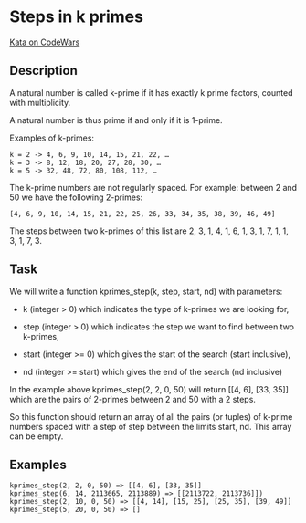 # Steps in k primes

[Kata on CodeWars](https://www.codewars.com/kata/5a48948e145c46820b00002f)

## Description

A natural number is called k-prime if it has exactly k prime factors,
counted with multiplicity.

A natural number is thus prime if and only if it is 1-prime.

Examples of k-primes:

    k = 2 -> 4, 6, 9, 10, 14, 15, 21, 22, …
    k = 3 -> 8, 12, 18, 20, 27, 28, 30, …
    k = 5 -> 32, 48, 72, 80, 108, 112, …

The k-prime numbers are not regularly spaced. For example:
between 2 and 50 we have the following 2-primes:

    [4, 6, 9, 10, 14, 15, 21, 22, 25, 26, 33, 34, 35, 38, 39, 46, 49]

The steps between two k-primes of this list are
2, 3, 1, 4, 1, 6, 1, 3, 1, 7, 1, 1, 3, 1, 7, 3.

## Task

We will write a function kprimes_step(k, step, start, nd) with parameters:

* k (integer > 0) which indicates the type of k-primes we are looking for,

* step (integer > 0) which indicates the step we want to find between
    two k-primes,

* start (integer >= 0) which gives the start of the search (start inclusive),

* nd (integer >= start) which gives the end of the search (nd inclusive)

In the example above kprimes_step(2, 2, 0, 50) will return
[[4, 6], [33, 35]] which are the pairs of 2-primes between
2 and 50 with a 2 steps.

So this function should return an array of all the pairs (or tuples)
of k-prime numbers spaced with a step of step between the limits start, nd.
This array can be empty.

## Examples

    kprimes_step(2, 2, 0, 50) => [[4, 6], [33, 35]]
    kprimes_step(6, 14, 2113665, 2113889) => [[2113722, 2113736]])
    kprimes_step(2, 10, 0, 50) => [[4, 14], [15, 25], [25, 35], [39, 49]]
    kprimes_step(5, 20, 0, 50) => []
